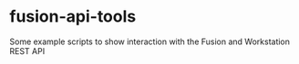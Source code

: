 # fusion-api-tools
Some example scripts to show interaction with the Fusion and Workstation REST API
